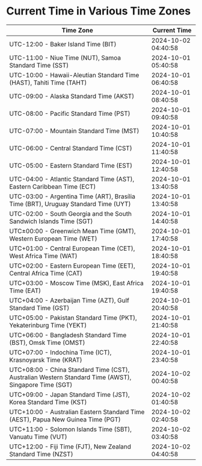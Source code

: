 # Current Time in Various Time Zones

| Time Zone | Current Time |
|-----------|--------------|
| UTC-12:00 - Baker Island Time (BIT) | 2024-10-02 04:40:58 |
| UTC-11:00 - Niue Time (NUT), Samoa Standard Time (SST) | 2024-10-01 05:40:58 |
| UTC-10:00 - Hawaii-Aleutian Standard Time (HAST), Tahiti Time (TAHT) | 2024-10-01 06:40:58 |
| UTC-09:00 - Alaska Standard Time (AKST) | 2024-10-01 08:40:58 |
| UTC-08:00 - Pacific Standard Time (PST) | 2024-10-01 09:40:58 |
| UTC-07:00 - Mountain Standard Time (MST) | 2024-10-01 10:40:58 |
| UTC-06:00 - Central Standard Time (CST) | 2024-10-01 11:40:58 |
| UTC-05:00 - Eastern Standard Time (EST) | 2024-10-01 12:40:58 |
| UTC-04:00 - Atlantic Standard Time (AST), Eastern Caribbean Time (ECT) | 2024-10-01 13:40:58 |
| UTC-03:00 - Argentina Time (ART), Brasília Time (BRT), Uruguay Standard Time (UYT) | 2024-10-01 13:40:58 |
| UTC-02:00 - South Georgia and the South Sandwich Islands Time (SGT) | 2024-10-01 14:40:58 |
| UTC±00:00 - Greenwich Mean Time (GMT), Western European Time (WET) | 2024-10-01 17:40:58 |
| UTC+01:00 - Central European Time (CET), West Africa Time (WAT) | 2024-10-01 18:40:58 |
| UTC+02:00 - Eastern European Time (EET), Central Africa Time (CAT) | 2024-10-01 19:40:58 |
| UTC+03:00 - Moscow Time (MSK), East Africa Time (EAT) | 2024-10-01 19:40:58 |
| UTC+04:00 - Azerbaijan Time (AZT), Gulf Standard Time (GST) | 2024-10-01 20:40:58 |
| UTC+05:00 - Pakistan Standard Time (PKT), Yekaterinburg Time (YEKT) | 2024-10-01 21:40:58 |
| UTC+06:00 - Bangladesh Standard Time (BST), Omsk Time (OMST) | 2024-10-01 22:40:58 |
| UTC+07:00 - Indochina Time (ICT), Krasnoyarsk Time (KRAT) | 2024-10-01 23:40:58 |
| UTC+08:00 - China Standard Time (CST), Australian Western Standard Time (AWST), Singapore Time (SGT) | 2024-10-02 00:40:58 |
| UTC+09:00 - Japan Standard Time (JST), Korea Standard Time (KST) | 2024-10-02 01:40:58 |
| UTC+10:00 - Australian Eastern Standard Time (AEST), Papua New Guinea Time (PGT) | 2024-10-02 02:40:58 |
| UTC+11:00 - Solomon Islands Time (SBT), Vanuatu Time (VUT) | 2024-10-02 03:40:58 |
| UTC+12:00 - Fiji Time (FJT), New Zealand Standard Time (NZST) | 2024-10-02 04:40:58 |
